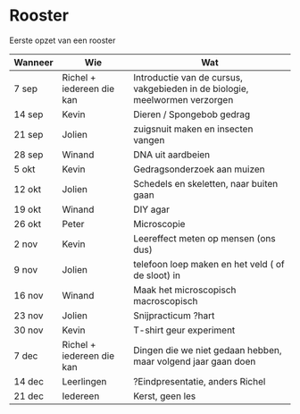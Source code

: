 # Rooster

Eerste opzet van een rooster

Wanneer|Wie|Wat
---|---|---
7 sep|Richel + iedereen die kan|Introductie van de cursus, vakgebieden in de biologie, meelwormen verzorgen
14 sep|Kevin|Dieren / Spongebob gedrag
21 sep|Jolien|zuigsnuit maken en insecten vangen
28 sep|Winand|DNA uit aardbeien
5 okt|Kevin|Gedragsonderzoek aan muizen
12 okt|Jolien|Schedels en skeletten, naar buiten gaan
19 okt|Winand|DIY agar
26 okt|Peter|Microscopie
2 nov|Kevin|Leereffect meten op mensen (ons dus)
9 nov|Jolien|telefoon loep maken en het veld ( of de sloot) in
16 nov|Winand|Maak het microscopisch macroscopisch
23 nov|Jolien|Snijpracticum ?hart
30 nov|Kevin|T-shirt geur experiment
7 dec|Richel + iedereen die kan|Dingen die we niet gedaan hebben, maar volgend jaar gaan doen
14 dec|Leerlingen|?Eindpresentatie, anders Richel
21 dec|Iedereen|Kerst, geen les
